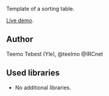 Template of a sorting table.

<a href="http://yle.fi/uutiset/testaa_osaatko_suomea/7104869" target="_blank">Live demo</a>.

## Author

Teemo Tebest (Yle), @teelmo @IRCnet

## Used libraries

- No additional libraries.
